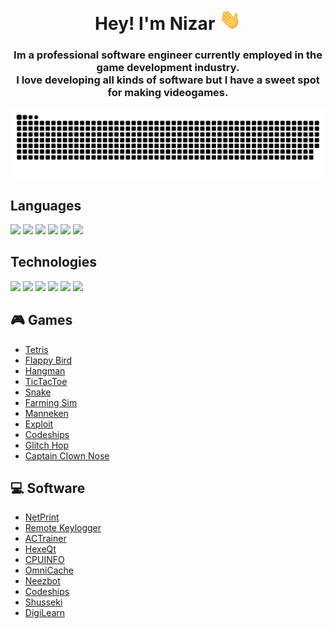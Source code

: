 <div align="center">
  <h1 align="center">Hey! I'm Nizar <img width="35" src="https://github.com/1999AZZAR/1999AZZAR/blob/main/resources/img/waving.gif"> </h1>
  <h3 align="center">Im a professional software engineer currently employed in the game development industry. </br> I love developing all kinds of software but I have a sweet spot for making videogames.</h3>
</div>

<div align="center">
  <a href="https://1999azzar.github.io/1999AZZAR/">
  <img  src="https://github.com/1999AZZAR/1999AZZAR/blob/main/resources/img/grid-snake.svg"
       alt="snake" /></a>
</div>

<div>
  <h2> Languages </h2>
  <img src="https://img.shields.io/badge/-C++-grey?logo=cplusplus&logoColor=white">
  <img src="https://img.shields.io/badge/-C%23-grey?logo=csharp&logoColor=white">
  <img src="https://img.shields.io/badge/-Python-grey?logo=python&logoColor=white">
  <img src="https://img.shields.io/badge/-Blueprints-grey?ogoColor=white">
  <img src="https://img.shields.io/badge/-Assembly-grey?ogoColor=white">
  <img src="https://img.shields.io/badge/-GDScript-grey?ogoColor=white">
</div>

<div>
  <h2> Technologies </h2>
  <img src="https://img.shields.io/badge/-Unreal%20Engine-grey?logo=unreal-engine&logoColor=white">
  <img src="https://img.shields.io/badge/-Unity-grey?logo=unity">
  <img src="https://img.shields.io/badge/-Godot-grey?logo=godot-engine&logoColor=white">
  <img src="https://img.shields.io/badge/-Git-grey?logo=git&logoColor=white">
  <img src="https://img.shields.io/badge/-Perforce-grey?logo=csharp&logoColor=white">
  <img src="https://img.shields.io/badge/-Python-grey?logo=python&logoColor=white">
</div>

<div>
  <h2> 🎮 Games </h2>
  <ul>
    <li> <a href="https://github.com/Nizar1999/Yet-Another-Tetris-Clone"> Tetris </a> </li>
    <li> <a href="https://github.com/Nizar1999/Yet-Another-Flappy-Bird-Clone"> Flappy Bird </a> </li>
    <li> <a href="https://github.com/Nizar1999/Yet-Another-Hangman-Clone"> Hangman </a> </li>
    <li> <a href="https://github.com/Nizar1999/Unbeatable-TicTacToe"> TicTacToe </a> </li>
    <li> <a href="https://github.com/Nizar1999/Yet-Another-Snake-Clone"> Snake </a> </li>
    <li> <a href="https://github.com/Nizar1999/Farming-Sim"> Farming Sim </a> </li>
    <li> <a href="https://github.com/Nizar1999/Manneken"> Manneken </a> </li>
    <li> <a href="https://github.com/Nizar1999/Expl01t"> Exploit </a> </li>
    <li> <a href="https://github.com/Nizar1999/Codeships"> Codeships </a> </li>
    <li> <a href="https://github.com/Nizar1999/Glitch-Hop"> Glitch Hop </a> </li>
    <li> <a href="https://github.com/Nizar1999/Captain-Clown-Nose"> Captain Clown Nose </a> </li>
  </ul>
</div>

<div>
<h2> 💻 Software </h2>
   <ul>
    <li> <a href="https://github.com/Nizar1999/NetPrint"> NetPrint </a> </li>
    <li> <a href="https://github.com/Nizar1999/Remote-Keylogger"> Remote Keylogger </a> </li>
    <li> <a href="https://github.com/Nizar1999/ACTrainer"> ACTrainer </a> </li>
    <li> <a href="https://github.com/Nizar1999/HexeQt"> HexeQt </a> </li>
    <li> <a href="https://github.com/Nizar1999/CPUINFO"> CPUINFO </a> </li>
    <li> <a href="https://github.com/Nizar1999/OmniCache"> OmniCache </a> </li>
    <li> <a href="https://github.com/Nizar1999/Neezbot"> Neezbot </a> </li>
    <li> <a href="https://github.com/Nizar1999/Codeships"> Codeships </a> </li>
    <li> <a href="https://github.com/Nizar1999/Shusseki"> Shusseki </a> </li>
    <li> <a href="https://github.com/Nizar1999/DigiLearn"> DigiLearn </a> </li>
  </ul>
</div>
